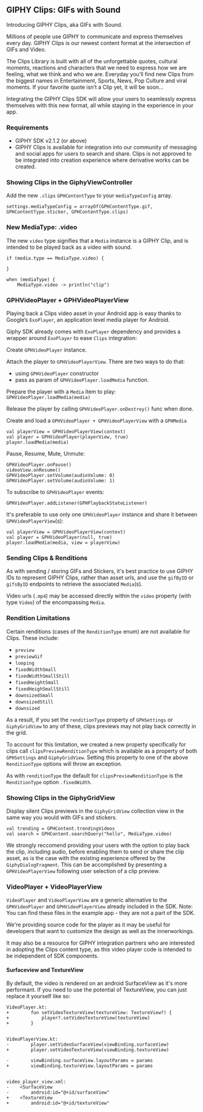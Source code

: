 ## GIPHY Clips: GIFs with Sound

Introducing GIPHY Clips, aka GIFs with Sound. 

Millions of people use GIPHY to communicate and express themselves every day.  GIPHY Clips is our newest content format at the intersection of GIFs and Video. 

The Clips Library is built with all of the unforgettable quotes, cultural moments, reactions and characters that we need to express how we are feeling, what we think and who we are. Everyday you’ll find new Clips from the biggest names in Entertainment, Sports, News, Pop Culture and viral moments. If your favorite quote isn’t a Clip yet, it will be soon...

Integrating the GIPHY Clips SDK will allow your users to seamlessly express themselves with this new format, all while staying in the experience in your app. 

 
### Requirements

- GIPHY SDK v2.1.2 (or above)  
- GIPHY Clips is available for integration into our community of messaging and social apps for users to search and share.  Clips is not approved to be integrated into creation experience where derivative works can be created. 


### Showing Clips in the GiphyViewController

Add the new  `.clips`  `GPHContentType` to your `mediaTypeConfig` array. 
```
settings.mediaTypeConfig = arrayOf(GPHContentType.gif, GPHContentType.sticker, GPHContentType.clips) 
```
 
### New MediaType: .video

The new  `video` type signifies that a `Media` instance is a GIPHY Clip, and is intended to be played back as a video with sound. 
 
```
if (media.type == MediaType.video) {
 
}

when (mediaType) {                
    MediaType.video -> println("clip")
```
 
 ### GPHVideoPlayer + GPHVideoPlayerView
 
 Playing back a Clips video asset in your Android app is easy thanks to Google’s `ExoPlayer`, an application level media player for Android. 
 
 Giphy SDK already comes with `ExoPlayer` dependency and provides a wrapper around `ExoPlayer` to ease `Clips` integration:
 
 Create `GPHVideoPlayer` instance.
 
 Attach the player to `GPHVideoPlayerView`. There are two ways to do that:
 - using `GPHVideoPlayer` constructor
 - pass as param of `GPHVideoPlayer.loadMedia` function.
  
 Prepare the player with a `Media` item to play: `GPHVideoPlayer.loadMedia(media)`
 
 Release the player by calling `GPHVideoPlayer.onDestroy()` func when done.


Create and load a `GPHVideoPlayer + GPHVideoPlayerView` with a `GPHMedia`
```
val playerView = GPHVideoPlayerView(context)
val player = GPHVideoPlayer(playerView, true)
player.loadMedia(media)
```

Pause, Resume, Mute, Unmute: 

```
GPHVideoPlayer.onPause()  
videoView.onResume()  
GPHVideoPlayer.setVolume(audioVolume: 0) 
GPHVideoPlayer.setVolume(audioVolume: 1) 
```

To subscribe to `GPHVideoPlayer` events:
```
GPHVideoPlayer.addListener(GPHPlaybackStateListener)
```

It's preferable to use only one `GPHVideoPlayer` instance and share it between `GPHVideoPlayerView`(s):
```
val playerView = GPHVideoPlayerView(context)
val player = GPHVideoPlayer(null, true)
player.loadMedia(media, view = playerView)
```

### Sending Clips & Renditions 

As with sending / storing GIFs and Stickers, it's best practice to use GIPHY IDs to represent GIPHY Clips, rather than asset urls, and use the `gifByID` or `gifsByID` endpoints to retrieve the associated `Media`(s). 

Video urls (`.mp4`) may be accessed directly within the `video` property (with type `Video`) of the encompassing `Media`.


### Rendition Limitations 

Certain renditions (cases of the `RenditionType` enum) are not available for Clips. These include: 

- `preview` 
- `previewGif` 
- `looping` 
- `fixedWidthSmall` 
- `fixedWidthSmallStill`
- `fixedHeightSmall` 
- `fixedHeighSmallStill` 
- `downsizedSmall`
- `downsizedStill`
- `downsized` 

As a result, if you set the `renditionType` property of `GPHSettings` or `GiphyGridView` to any of these, clips previews may not play back correctly in the grid. 

To account for this limitation, we created a new property specifically for clips call `clipsPreviewRenditionType` which is available as a property of both `GPHSettings` and `GiphyGridView`. Setting this property to one of the above `RenditionType` options will throw an exception. 

As with `renditionType` the default for `clipsPreviewRenditionType` is the `RenditionType` option  `.fixedWidth`. 

### Showing Clips in the GiphyGridView 

Display silent Clips previews in the `GiphyGridView` collection view in the same way you would with GIFs and stickers. 

```
val trending = GPHContent.trendingVideos  
val search = GPHContent.searchQuery("hello", MediaType.video)
``` 

We strongly reccomend providing your users with the option to play back the clip, including audio, before enabling them to send or share the clip asset, as is the case with the existing experience offered by the `GiphyDialogFragment`. This can be accomplished by presenting a `GPHVideoPlayerView` following user selection of a clip preview. 

### VideoPlayer + VideoPlayerView

`VideoPlayer` and `VideoPlayerView` are a generic alternative to the `GPHVideoPlayer` and `GPHVideoPlayerView` already included in the SDK.
Note: You can find these files in the example app - they are not a part of the SDK.

We're providing source code for the player as it may be useful for developers that want to customize the design as well as the innerworkings.

It may also be a resource for GIPHY integration partners who are interested in adopting the Clips content type, as this video player code is intended to be independent of SDK components.

#### Surfaceview and TextureView
By default, the video is rendered on an android SurfaceView as it's more performant. If you need to use the potential of TextureView, you can just replace it yourself like so:
```
VideoPlayer.kt:
+        fun setVideoTextureView(textureView: TextureView?) {
+            player?.setVideoTextureView(textureView)
+        }


VideoPlayerView.kt:
-        player.setVideoSurfaceView(viewBinding.surfaceView)
+        player.setVideoTextureView(viewBinding.textureView)

-        viewBinding.surfaceView.layoutParams = params
+        viewBinding.textureView.layoutParams = params


video_player_view.xml:
-    <SurfaceView
-        android:id="@+id/surfaceView"
+    <TextureView
+        android:id="@+id/textureView"

```